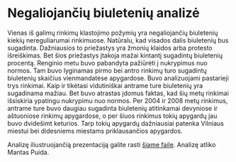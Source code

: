 Negaliojančių biuletenių analizė
==================================

Vienas iš galimų rinkimų klastojimo požymių yra negaliojančių biuletenių kiekių
nereguliarumai rinkimuose. Natūralu, kad visados dalis biuletenių bus sugadinta.
Dažniausios to priežastys yra žmonių klaidos arba protesto išreiškimas. Bet šios
priežastys įtakoja mažai kintantį sugadintų biuletenių procentą. Renginio metu
buvo pabandyta pažiūrėti į nukrypimus nuo normos. Tam buvo lyginamas pirmo bei
antro rinkimų turo sugadintų biuletenių skaičius vienmandatėse apygardose. 
Buvo analizuojami pastarieji trys rinkimai. Kaip ir tikėtasi vidutiniškai
antrame ture biuletenių yra sugadinama mažiau. Bet buvo atrastas įdomus faktas, kad
šių metų rinkimai išsiskiria ypatingu nukrypimu nuo normos. Per 2004 ir 2008
metų rinkimus, antrame ture buvo daugiau sugadinta biuletenių atitinkamai
devyniose ir aštuoniose rinkimų apygardose, o per šiuos rinkimus tokių apygardų
jau buvo dvidešimt keturios. Tarp tokių apygardų dažniausiai patenka Vilniaus
miestui bei didesniems miestams priklausančios apygardos. 

Analizę iliustruojančią prezentaciją galite rasti [šiame faile](https://github.com/vzemlys/psdatadive12/raw/master/Negaliojantys/NegaliojantysBiuleteniai.pdf). Analizę atliko Mantas
Puida.
